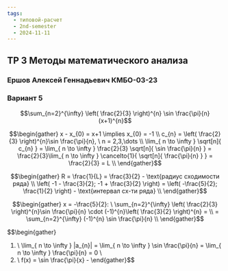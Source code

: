 ```yaml
---
tags:
  - типовой-расчет
  - 2nd-semester
  - 2024-11-11
---
```


## ТР 3 Методы математического анализа

### Ершов Алексей Геннадьевич КМБО-03-23

### Вариант 5

$$\sum_{n=2}^{\infty} \left( \frac{2}{3} \right)^{n} \sin \frac{\pi}{n} (x+1)^{n}$$

$$\begin{gather}
x - x_{0} = x+1 \implies x_{0} = -1 \\
c_{n} = \left( \frac{2}{3} \right)^{n}\sin \frac{\pi}{n}, \ n = 2,3,\dots \\
\lim_{ n \to \infty } \sqrt[n]{ c_{n} } =  \lim_{ n \to \infty } \frac{2}{3} \sqrt[n]{ \sin \frac{\pi}{n} } = \frac{2}{3}\lim_{ n \to \infty } \cancelto{1}{ \sqrt[n]{ \frac{\pi}{n} } } =  \frac{2}{3} = L \\
\end{gather}$$

$$\begin{gather}
R = \frac{1}{L} = \frac{3}{2} - \text{радиус сходимости ряда} \\
\left( -1 - \frac{3}{2}; -1 + \frac{3}{2} \right) = \left( -\frac{5}{2}; \frac{1}{2} \right) - \text{интервал сх-ти ряда} \\
\end{gather}$$

$$\begin{gather}
x = -\frac{5}{2}: \ \sum_{n=2}^{\infty} \left( \frac{2}{3} \right)^{n}\sin \frac{\pi}{n} \cdot (-1)^{n}\left( \frac{3}{2} \right)^{n} = \\
= \sum_{n=2}^{\infty} (-1)^{n} \sin \frac{\pi}{n} \\
\end{gather}$$

$$\begin{gather}
1. \ \lim_{ n \to \infty } |a_{n}| = \lim_{ n \to \infty } \sin \frac{\pi}{n} = \lim_{ n \to \infty } \frac{\pi}{n} = 0 \\
2. \ f(x) = \sin \frac{\pi}{x} - 
\end{gather}$$